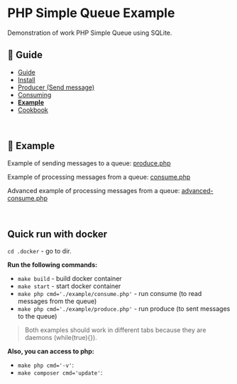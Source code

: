 PHP Simple Queue Example
========================

Demonstration of work PHP Simple Queue using SQLite.


## :book: Guide

* [Guide](./README.md)
* [Install](./install.md)
* [Producer (Send message)](./producer.md)
* [Consuming](./consuming.md)
* **[Example](./example.md)**
* [Cookbook](./cookbook.md)

<br>

## :page_facing_up: Example

Example of sending messages to a queue: [produce.php](../../example/produce.php)

Example of processing messages from a queue: [consume.php](../../example/consume.php)

Advanced example of processing messages from a queue: [advanced-consume.php](../../example/advanced-consume.php)

<br>

## Quick run with docker

`cd .docker` - go to dir.


**Run the following commands:**

- `make build` - build docker container
- `make start` - start docker container
- `make php cmd='./example/consume.php'` - run consume (to read messages from the queue)
- `make php cmd='./example/produce.php'` - run produce (to sent messages to the queue)


> Both examples should work in different tabs because they are daemons (while(true){}).


**Also, you can access to php:**

- `make php cmd='-v'`:
- `make composer cmd='update'`: